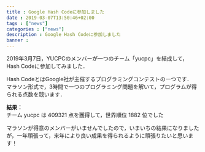 ```yaml
---
title : Google Hash Codeに参加しました
date : 2019-03-07T13:50:46+02:00
tags : ["news"]
categories : ["news"]
description : Google Hash Codeに参加しました
banner :
---
```

2019年3月7日，YUCPCのメンバーが一つのチーム「yucpc」を結成して，Hash Codeに参加してみました．  
<!--more-->
Hash CodeとはGoogle社が主催するプログラミングコンテストの一つです．  
マラソン形式で，3時間で一つのプログラミング問題を解いて，プログラムが得られる点数を競います．  

**結果：**  
チーム yucpc は 409321 点を獲得して，世界順位 1882 位でした  

マラソンが得意のメンバーがいませんでしたので，いまいちの結果になりましたが，一年頑張って，来年により良い成果を得られるように頑張りたいと思います！  
